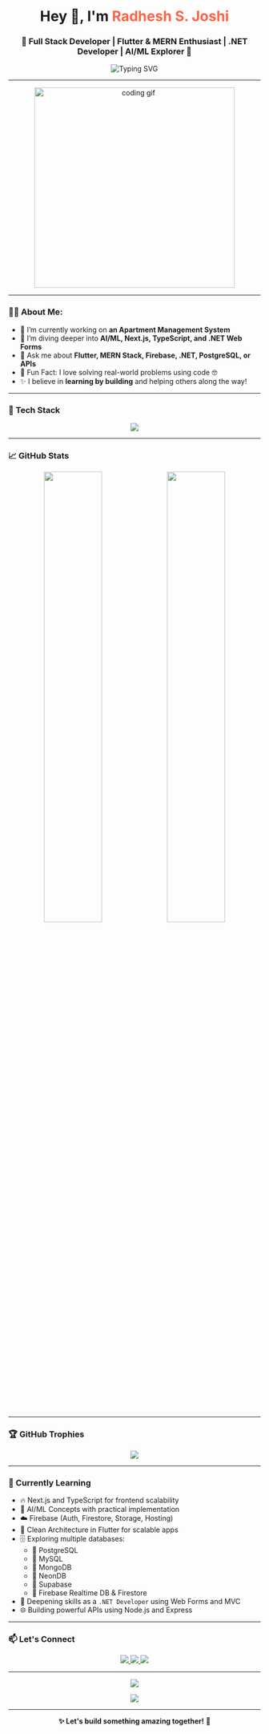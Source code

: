 <!-- Profile Header -->
<h1 align="center">Hey 👋, I'm <span style="color:#ff6347;">Radhesh S. Joshi</span></h1>
<h3 align="center">🚀 Full Stack Developer | Flutter & MERN Enthusiast | .NET Developer | AI/ML Explorer 🤖</h3>

<p align="center">
  <img src="https://readme-typing-svg.herokuapp.com?font=Fira+Code&weight=700&size=24&pause=1000&color=F75C7E&center=true&vCenter=true&width=435&lines=Welcome+to+my+GitHub!;I+love+building+cool+stuff+💻;Let's+connect+and+collaborate!+🤝" alt="Typing SVG" />
</p>

---

<!-- Profile GIF -->
<p align="center">
  <img src="https://i.pinimg.com/originals/e1/f3/04/e1f3044d6c4a2a0cf9c7b8b84b4b6c5a.gif" width="400" alt="coding gif" />
</p>

---

### 👨‍💻 About Me:

- 🔭 I’m currently working on **an Apartment Management System**  
- 🌱 I’m diving deeper into **AI/ML, Next.js, TypeScript, and .NET Web Forms**  
- 💬 Ask me about **Flutter, MERN Stack, Firebase, .NET, PostgreSQL, or APIs**  
- 🧠 Fun Fact: I love solving real-world problems using code 🤓  
- ✨ I believe in **learning by building** and helping others along the way!

---

### 🚀 Tech Stack

<p align="center">
  <img src="https://skillicons.dev/icons?i=flutter,dart,nextjs,ts,react,nodejs,express,mongodb,postgres,mysql,supabase,neondb,firebase,dotnet,python,html,css,js,bootstrap,git,github,linux" />
</p>

---

### 📈 GitHub Stats

<p align="center">
  <img src="https://github-readme-stats.vercel.app/api?username=yourusername&show_icons=true&theme=radical&hide_border=true" width="48%" />
  <img src="https://github-readme-streak-stats.herokuapp.com/?user=yourusername&theme=radical&hide_border=true" width="48%" />
</p>

---

### 🏆 GitHub Trophies

<p align="center">
  <img src="https://github-profile-trophy.vercel.app/?username=yourusername&theme=radical&no-frame=true&margin-w=10" />
</p>

---

### 🧠 Currently Learning

- 🔥 Next.js and TypeScript for frontend scalability  
- 🧠 AI/ML Concepts with practical implementation  
- ☁️ Firebase (Auth, Firestore, Storage, Hosting)  
- 🧱 Clean Architecture in Flutter for scalable apps  
- 🗄️ Exploring multiple databases:
  - 🔸 PostgreSQL  
  - 🔸 MySQL  
  - 🔸 MongoDB  
  - 🔸 NeonDB  
  - 🔸 Supabase  
  - 🔸 Firebase Realtime DB & Firestore  
- 💼 Deepening skills as a `.NET Developer` using Web Forms and MVC  
- 🌐 Building powerful APIs using Node.js and Express

---

### 📫 Let's Connect

<p align="center">
  <a href="https://linkedin.com/in/yourusername" target="_blank">
    <img src="https://img.shields.io/badge/LinkedIn-blue?style=for-the-badge&logo=linkedin&logoColor=white" />
  </a>
  <a href="mailto:youremail@example.com" target="_blank">
    <img src="https://img.shields.io/badge/Gmail-D14836?style=for-the-badge&logo=gmail&logoColor=white" />
  </a>
  <a href="https://github.com/yourusername" target="_blank">
    <img src="https://img.shields.io/badge/GitHub-181717?style=for-the-badge&logo=github&logoColor=white" />
  </a>
</p>

---

<p align="center">
  <img src="https://quotes-github-readme.vercel.app/api?type=horizontal&theme=radical" />
</p>

<p align="center">
  <img src="https://github-readme-activity-graph.cyclic.app/graph?username=yourusername&theme=react-dark&hide_border=true&area=true" />
</p>

---

<p align="center"><b>✨ Let's build something amazing together!</b> 🚀</p>

